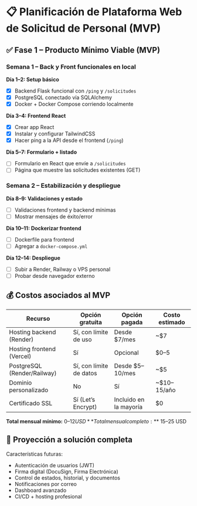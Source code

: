 
# 📋 Planificación de Plataforma Web de Solicitud de Personal (MVP)

## ✅ Fase 1 – Producto Mínimo Viable (MVP)

### Semana 1 – Back y Front funcionales en local

**Día 1–2: Setup básico**
- [x] Backend Flask funcional con `/ping` y `/solicitudes`
- [x] PostgreSQL conectado vía SQLAlchemy
- [x] Docker + Docker Compose corriendo localmente

**Día 3–4: Frontend React**
- [x] Crear app React
- [x] Instalar y configurar TailwindCSS
- [x] Hacer ping a la API desde el frontend (`/ping`)

**Día 5–7: Formulario + listado**
- [ ] Formulario en React que envíe a `/solicitudes`
- [ ] Página que muestre las solicitudes existentes (GET)

### Semana 2 – Estabilización y despliegue

**Día 8–9: Validaciones y estado**
- [ ] Validaciones frontend y backend mínimas
- [ ] Mostrar mensajes de éxito/error

**Día 10–11: Dockerizar frontend**
- [ ] Dockerfile para frontend
- [ ] Agregar a `docker-compose.yml`

**Día 12–14: Despliegue**
- [ ] Subir a Render, Railway o VPS personal
- [ ] Probar desde navegador externo

## 💰 Costos asociados al MVP

| Recurso                        | Opción gratuita         | Opción pagada                | Costo estimado |
|-------------------------------|-------------------------|------------------------------|----------------|
| Hosting backend (Render)      | Sí, con límite de uso   | Desde $7/mes                 | ~$7            |
| Hosting frontend (Vercel)     | Sí                      | Opcional                     | $0–5           |
| PostgreSQL (Render/Railway)   | Sí, con límite de datos | Desde $5–10/mes              | ~$5            |
| Dominio personalizado         | No                      | Sí                           | ~$10–15/año    |
| Certificado SSL               | Sí (Let’s Encrypt)      | Incluido en la mayoría       | $0             |

**Total mensual mínimo:** $0–12 USD  
**Total mensual completo:** ~$15–25 USD

## 🚀 Proyección a solución completa

Características futuras:
- Autenticación de usuarios (JWT)
- Firma digital (DocuSign, Firma Electrónica)
- Control de estados, historial, y documentos
- Notificaciones por correo
- Dashboard avanzado
- CI/CD + hosting profesional
